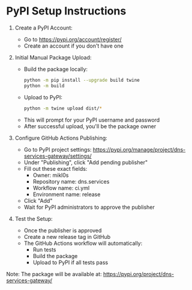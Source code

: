 # PyPI Setup Instructions

1. Create a PyPI Account:
   - Go to https://pypi.org/account/register/
   - Create an account if you don't have one

2. Initial Manual Package Upload:
   - Build the package locally:
     ```bash
     python -m pip install --upgrade build twine
     python -m build
     ```
   - Upload to PyPI:
     ```bash
     python -m twine upload dist/*
     ```
   - This will prompt for your PyPI username and password
   - After successful upload, you'll be the package owner

3. Configure GitHub Actions Publishing:
   - Go to PyPI project settings: https://pypi.org/manage/project/dns-services-gateway/settings/
   - Under "Publishing", click "Add pending publisher"
   - Fill out these exact fields:
     * Owner: mikl0s
     * Repository name: dns.services
     * Workflow name: ci.yml
     * Environment name: release
   - Click "Add"
   - Wait for PyPI administrators to approve the publisher

4. Test the Setup:
   - Once the publisher is approved
   - Create a new release tag in GitHub
   - The GitHub Actions workflow will automatically:
     - Run tests
     - Build the package
     - Upload to PyPI if all tests pass

Note: The package will be available at: https://pypi.org/project/dns-services-gateway/